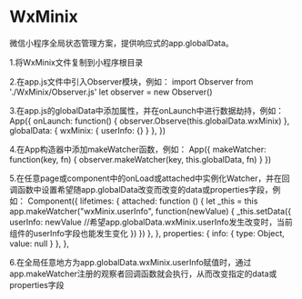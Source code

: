 # WxMinix
微信小程序全局状态管理方案，提供响应式的app.globalData。

1.将WxMinix文件复制到小程序根目录

2.在app.js文件中引入Observer模块，例如：
    import Observer from './WxMinix/Observer.js'
    let observer = new Observer()

3.在app.js的globalData中添加属性，并在onLaunch中进行数据劫持，例如：
    App({
        onLaunch: function() {
            observer.Observe(this.globalData.wxMinix)
        },
        globalData: {
            wxMinix: {
                userInfo: {}
            }
        },
    })

4.在App构造器中添加makeWatcher函数，例如：
    App({
        makeWatcher: function(key, fn) {
            observer.makeWatcher(key, this.globalData, fn)
        }
    })

5.在任意page或component中的onLoad或attached中实例化Watcher，并在回调函数中设置希望随app.globalData改变而改变的data或properties字段，例如：
    Component({
        lifetimes: {
            attached: function () {
                let _this = this
                app.makeWatcher("wxMinix.userInfo", function(newValue) {
                    _this.setData({
                        userInfo: newValue  //希望app.globalData.wxMinix.userInfo发生改变时，当前组件的userInfo字段也能发生变化
                    })
                })
            },
        },
        properties: {
            info: {
                type: Object,
                value: null
            }
        },
    },

6.在全局任意地方为app.globalData.wxMinix.userInfo赋值时，通过app.makeWatcher注册的观察者回调函数就会执行，从而改变指定的data或properties字段

